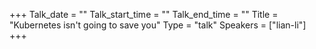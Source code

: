+++
Talk_date = ""
Talk_start_time = ""
Talk_end_time = ""
Title = "Kubernetes isn't going to save you"
Type = "talk"
Speakers = ["lian-li"]
+++


